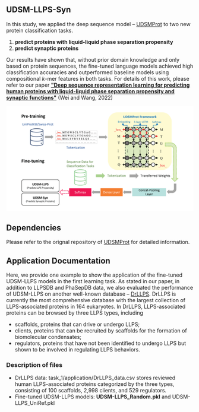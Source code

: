 ## UDSM-LLPS-Syn
In this study, we applied the deep sequence model – [UDSMProt](https://github.com/nstrodt/UDSMProt) to two new protein classification tasks.
1. **predict proteins with liquid-liquid phase separation propensity**
2. **predict synaptic proteins**<br />

Our results have shown that, without prior domain knowledge and only based on protein sequences, the fine-tuned language models achieved high classification accuracies and outperformed baseline models using compositional *k*-mer features in both tasks. For details of this work, please refer to our paper [**"Deep sequence representation learning for predicting human proteins with liquid-liquid phase separation propensity and synaptic functions"**](https://dl.acm.org/doi/10.1145/3535508.3545550) (Wei and Wang, 2022)
<p align = "center">
  <img src="figure1.png" width="650"></img>
</p>

## Dependencies
Please refer to the orignal repository of [UDSMProt](https://github.com/nstrodt/UDSMProt) for detailed information.

## Application Documentation
Here, we provide one example to show the application of the fine-tuned UDSM-LLPS models in the first learning task. As stated in our paper, in addition to LLPSDB and PhaSepDB data, we also evaluated the performance of UDSM-LLPS on another well-known database – [DrLLPS](http://llps.biocuckoo.cn/). DrLLPS is currently the most comprehensive database with the largest collection of LLPS-associated proteins in 164 eukaryotes. In DrLLPS, LLPS-associated proteins can be browsed by three LLPS types, including
<ul>
  <li>scaffolds, proteins that can drive or undergo LLPS;</li>
  <li>clients, proteins that can be recruited by scaffolds for the formation of biomolecular condensates;</li>
  <li>regulators, proteins that have not been identified to undergo LLPS but shown to be involved in regulating LLPS behaviors.</li>
</ul>

### Description of files
<ul>
  <li>DrLLPS data: task_1/application/DrLLPS_data.csv stores reviewed human LLPS-associated proteins categorized by the three types, consisting
of 100 scaffolds, 2,998 clients, and 529 regulators.</li>
  <li>Fine-tuned UDSM-LLPS models: <b>UDSM-LLPS_Random.pkl</b> and UDSM-LLPS_UniRef.pkl</li>
